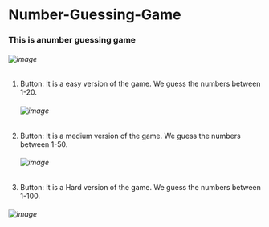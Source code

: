 # Number-Guessing-Game

### This is anumber guessing game

###### ![image](https://github.com/Gorur56/Number-Guessing-Game/assets/54911292/7934b0ac-9839-4fab-98cf-82c64228621a)

1. Button: It is a easy version of the game. We guess the numbers between 1-20.
   
   ###### ![image](https://github.com/Gorur56/Number-Guessing-Game/assets/54911292/afcea57e-8653-4093-aa02-ad9b733674d0)

2. Button: It is a medium version of the game. We guess the numbers between 1-50.

   ###### ![image](https://github.com/Gorur56/Number-Guessing-Game/assets/54911292/94e6c8d5-3f0b-49b5-98ac-b26e116f6018)

3. Button: It is a Hard version of the game. We guess the numbers between 1-100.
   
###### ![image](https://github.com/Gorur56/Number-Guessing-Game/assets/54911292/f3004697-bf78-4253-a0f8-a928282f1488)



